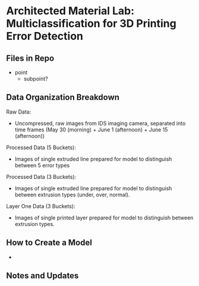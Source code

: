 # Architected Material Lab: Multiclassification for 3D Printing Error Detection 

## Files in Repo

- point
    - subpoint?

## Data Organization Breakdown

Raw Data: 
- Uncompressed, raw images from IDS imaging camera, separated into time frames (May 30 (morning) + June 1 (afternoon) + June 15 (afternoon))

Processed Data (5 Buckets): 
- Images of single extruded line prepared for model to distinguish between 5 error types

Processed Data (3 Buckets): 
- Images of single extruded line prepared for model to distinguish between extrusion types (under, over, normal).

Layer One Data (3 Buckets): 
- Images of single printed layer prepared for model to distinguish between extrusion types. 

## How to Create a Model 

- 

## Notes and Updates
